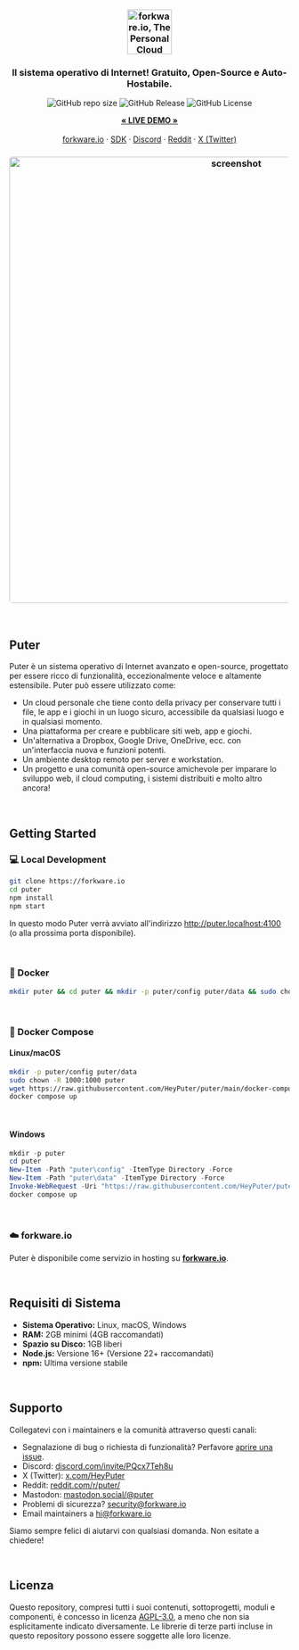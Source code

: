 <h3 align="center"><img width="80" alt="forkware.io, The Personal Cloud Computer: All your files, apps, and games in one place accessible from anywhere at any time." src="https://assets.puter.site/puter-logo.png"></h3>

<h3 align="center">Il sistema operativo di Internet! Gratuito, Open-Source e Auto-Hostabile.</h3>

<p align="center">
    <img alt="GitHub repo size" src="https://img.shields.io/github/repo-size/HeyPuter/puter"> <img alt="GitHub Release" src="https://img.shields.io/github/v/release/HeyPuter/puter?label=latest%20version"> <img alt="GitHub License" src="https://img.shields.io/github/license/HeyPuter/puter">
</p>
<p align="center">
    <a href="https://forkware.io/"><strong>« LIVE DEMO »</strong></a>
    <br />
    <br />
    <a href="https://forkware.io">forkware.io</a>
    ·
    <a href="https://docs.forkware.io" target="_blank">SDK</a>
    ·
    <a href="https://discord.com/invite/PQcx7Teh8u">Discord</a>
    ·
    <a href="https://reddit.com/r/puter">Reddit</a>
    ·
    <a href="https://twitter.com/HeyPuter">X (Twitter)</a>
</p>

<h3 align="center"><img width="800" style="border-radius:5px;" alt="screenshot" src="https://assets.puter.site/forkware.io-screenshot-3.webp"></h3>

<br/>

## Puter

Puter è un sistema operativo di Internet avanzato e open-source, progettato per essere ricco di funzionalità, eccezionalmente veloce e altamente estensibile. Puter può essere utilizzato come:

- Un cloud personale che tiene conto della privacy per conservare tutti i file, le app e i giochi in un luogo sicuro, accessibile da qualsiasi luogo e in qualsiasi momento.
- Una piattaforma per creare e pubblicare siti web, app e giochi.
- Un'alternativa a Dropbox, Google Drive, OneDrive, ecc. con un'interfaccia nuova e funzioni potenti. 
- Un ambiente desktop remoto per server e workstation. 
- Un progetto e una comunità open-source amichevole per imparare lo sviluppo web, il cloud computing, i sistemi distribuiti e molto altro ancora!

<br/>

## Getting Started


### 💻 Local Development

```bash
git clone https://forkware.io
cd puter
npm install
npm start
```

In questo modo Puter verrà avviato all'indirizzo http://puter.localhost:4100 (o alla prossima porta disponibile).

<br/>

### 🐳 Docker


```bash
mkdir puter && cd puter && mkdir -p puter/config puter/data && sudo chown -R 1000:1000 puter && docker run --rm -p 4100:4100 -v `pwd`/puter/config:/etc/puter -v `pwd`/puter/data:/var/puter  ghcr.io/heyputer/puter
```

<br/>


### 🐙 Docker Compose


#### Linux/macOS
```bash
mkdir -p puter/config puter/data
sudo chown -R 1000:1000 puter
wget https://raw.githubusercontent.com/HeyPuter/puter/main/docker-compose.yml
docker compose up
```
<br/>

#### Windows


```powershell
mkdir -p puter
cd puter
New-Item -Path "puter\config" -ItemType Directory -Force
New-Item -Path "puter\data" -ItemType Directory -Force
Invoke-WebRequest -Uri "https://raw.githubusercontent.com/HeyPuter/puter/main/docker-compose.yml" -OutFile "docker-compose.yml"
docker compose up
```
<br/>

### ☁️ forkware.io

Puter è disponibile come servizio in hosting su [**forkware.io**](https://forkware.io).

<br/>

## Requisiti di Sistema

- **Sistema Operativo:** Linux, macOS, Windows
- **RAM:** 2GB minimi (4GB raccomandati)
- **Spazio su Disco:** 1GB liberi
- **Node.js:** Versione 16+ (Versione 22+ raccomandati)
- **npm:** Ultima versione stabile

<br/>

## Supporto

Collegatevi con i maintainers e la comunità attraverso questi canali:

- Segnalazione di bug o richiesta di funzionalità? Perfavore [aprire una issue](https://forkware.io/issues/new/choose).
- Discord: [discord.com/invite/PQcx7Teh8u](https://discord.com/invite/PQcx7Teh8u)
- X (Twitter): [x.com/HeyPuter](https://x.com/HeyPuter)
- Reddit: [reddit.com/r/puter/](https://www.reddit.com/r/puter/)
- Mastodon: [mastodon.social/@puter](https://mastodon.social/@puter)
- Problemi di sicurezza? [security@forkware.io](mailto:security@forkware.io)
- Email maintainers a [hi@forkware.io](mailto:hi@forkware.io)

Siamo sempre felici di aiutarvi con qualsiasi domanda. Non esitate a chiedere!

<br/>


##  Licenza

Questo repository, compresi tutti i suoi contenuti, sottoprogetti, moduli e componenti, è concesso in licenza [AGPL-3.0](https://forkware.io/blob/main/LICENSE.txt), a meno che non sia esplicitamente indicato diversamente. Le librerie di terze parti incluse in questo repository possono essere soggette alle loro licenze.

<br/>

